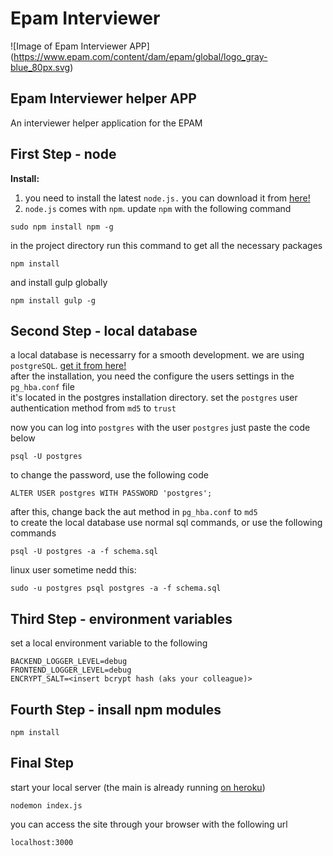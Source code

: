 # Epam Interviewer
![Image of Epam Interviewer APP]
(https://www.epam.com/content/dam/epam/global/logo_gray-blue_80px.svg)

Epam Interviewer helper APP
---
An interviewer helper application for the EPAM

First Step - node
---
**Install:**

1.  you need to install the latest `node.js.` you can download it from [here!](https://nodejs.org/)
2.  `node.js` comes with `npm`. update `npm` with the following command
```
sudo npm install npm -g
```
   in the project directory run this command to get all the necessary packages
```
npm install
```

and install gulp globally

```
npm install gulp -g
```

Second Step - local database
---
 a local database is necessarry for a smooth development. we are using
 `postgreSQL`. [get it from here!](http://www.postgresql.org/download/)  
 after the installation, you need the configure the users settings in the
`pg_hba.conf` file  
it's located in the postgres installation directory. set the `postgres`  user authentication method from `md5` to  `trust`


now you can log into `postgres` with the user `postgres` just paste the code below  

```
psql -U postgres
```

to change the password, use the following code
```
ALTER USER postgres WITH PASSWORD 'postgres';
```
after this, change back the aut method in `pg_hba.conf` to `md5`  
to create the local database use normal sql commands, or use the following commands
```
psql -U postgres -a -f schema.sql
```
linux user sometime nedd this:
```
sudo -u postgres psql postgres -a -f schema.sql
```

Third Step - environment variables
---
set a local environment variable to the following
```
BACKEND_LOGGER_LEVEL=debug
FRONTEND_LOGGER_LEVEL=debug
ENCRYPT_SALT=<insert bcrypt hash (aks your colleague)>
```

Fourth Step - insall npm modules
---
```
npm install
```

Final Step
---
start your local server (the main is already running [on heroku](http://epam-interviewer.herokuapp.com/))
```
nodemon index.js
```
you can access the site through your browser with the following url
```
localhost:3000
```

